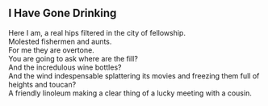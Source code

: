 I Have Gone Drinking
--------------------
Here I am, a real hips filtered in the city of fellowship.  
Molested fishermen and aunts.  
For me they are overtone.  
You are going to ask where are the fill?  
And the incredulous wine bottles?  
And the wind indespensable splattering its movies and freezing them full of  
heights and toucan?  
A friendly linoleum making a clear thing of a lucky meeting with a cousin.  
